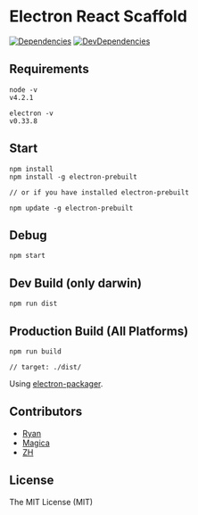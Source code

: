 # Electron React Scaffold

[![Dependencies](https://david-dm.org/ryaneof/electron-react-scaffold.svg)](https://david-dm.org/ryaneof/electron-react-scaffold)
[![DevDependencies](https://david-dm.org/ryaneof/electron-react-scaffold/dev-status.svg)](https://david-dm.org/ryaneof/electron-react-scaffold#info=devDependencies)


## Requirements

```
node -v
v4.2.1

electron -v
v0.33.8
```

## Start

```
npm install
npm install -g electron-prebuilt

// or if you have installed electron-prebuilt

npm update -g electron-prebuilt
```

## Debug

```
npm start
```

## Dev Build (only darwin)

```
npm run dist
```

## Production Build (All Platforms)

```
npm run build

// target: ./dist/
```

Using [electron-packager](https://github.com/maxogden/electron-packager).

## Contributors

- [Ryan](https://github.com/ryaneof)
- [Magica](https://github.com/magicae)
- [ZH](https://github.com/ZhangHang)

## License

The MIT License (MIT)
